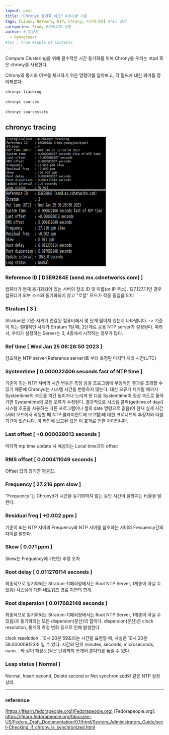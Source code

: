 ```yaml
---
layout: post
title: "Chronyc 동기화 체크" #게시물 이름
tags: [Linux, Network, NTP, Chrony, 시간동기화] #태그 설정
categories: Study #카테고리 설정
author: # 작성자
  - Byungineer
#toc : true #Table of Contents
---
```


Compute Clustering을 위해 필수적인 시간 동기화를 위해 Chrony를 우리는 ntpd 혹은 chrony를 사용한다.

Chrony의 동기화 여부를 체크하기 위한 명령어를 알아보고, 각 필드에 대한 의미를 정리해본다.
```
chronyc tracking

chronyc sources

chronyc sourcestats
```

## chronyc tracing
<img src="/image/chrony1.png" alt="chrony1" style="height: 240x; width:320px;"/>
<img src="/image/chrony2.png" alt="chrony2" style="height: 240px; width:320px;"/>

### Reference ID [ D3E9284E (send.mx.cdnetworks.com) ]
컴퓨터가 현재 동기화되어 있는 서버의 참조 ID 및 이름(or IP 주소).
127.127.1.1인 경우 컴퓨터가 외부 소스와 동기화되지 않고 "로컬" 모드가 작동 중임을 의미

### Stratum [ 3 ]
Stratum은 기준 시계가 연결된 컴퓨터에서 몇 단계 떨어져 있는지 나타냅니다.
-> 기준이 되는 절대적인 시계가 Stratum 1일 때, 2단계로 공용 NTP server가 설정된다. 따라서, 우리가 설정하는 Server는 3, 4층에서 시작하는 경우가 많다.

### Ref time [ Wed Jan 25 06:26:50 2023 ]
참조하는 NTP server(Reference server)로 부터 측정된 마지막 처리 시간(UTC)

### Systemtime [  0.000022406 seconds fast of NTP time ]
기준이 되는 NTP 서버의 시간 변동은 특정 응용 프로그램에 부정적인 결과를 초래할 수 있기 때문에 Chronyd는 시스템 시간을 변동하지 않는다. 대신 오류가 제거될 때까지 Systemtime의 속도를 약간 높이거나 느리게 한 다음 Systemtime이 정상 속도로 돌아가면 Systemtime의 모든 오류가 수정된다. 
결과적으로 시스템 클럭(gettime of day() 시스템 호출을 사용하는 다른 프로그램이나 셸의 date 명령으로 읽음)이 현재 실제 시간(서버 모드에서 작동할 때 NTP 클라이언트에 보고함)에 대한 크로니드의 추정치와 다를 기간이 있습니다. 이 라인에 보고된 값은 이 효과로 인한 차이입니다.

### Last offset [  +0.000028013 seconds ]
마지막 ntp time update 시 예상되는 Local time과의 offset

### RMS offset [ 0.000411049 seconds ]
Offset 값의 장기간 평균값.

### Frequency [ 27.216 ppm slow ]
"Frequency"는 Chronyd가 시간을 동기화하지 않는 동안 시간이 달라지는 비율을 말한다.

### Residual freq [ +0.002 ppm ]
기준이 되는 NTP 서버의 Frequency와 NTP 서버를 참조하는 서버의 Frequency간의 차이를 말한다. 

### Skew [ 0.071 ppm ]
Skew는 Frequency에 기반한 추정 오차

### Root delay [ 0.011276114 seconds ]
최종적으로 동기화되는 Stratum-1(폐쇠망에서는 Root NTP Server, 1계층이 아닐 수 있음) 시스템에 대한 네트워크 경로 지연의 합계.

### Root dispersion [ 0.017682148 seconds ]
최종적으로 동기화되는 Stratum-1(폐쇠망에서는 Root NTP Server, 1계층이 아닐 수 있음)과 동기화되는 모든 dispersion(분산)의 합이다. 
dispersion(분산)은 clock resolution, 통계적 측정 변화 등으로 인해 발생한다.

clock resolution : 10시 20분 59초라는 시간을 표현할 때, 사실은 10시 20분 58.000009123초 일 수 있다. 시간의 단위 minutes, seconds, microseconds, nano... 와 같이 해상도(작은 단위까지 쪼개어 본다?)를 높일 수 있다.

### Leap status [ Normal ]
Normal, Insert second, Delete second or Not synchronized와 같은 NTP 설정 상태.



---
### reference

[https://jfearn.fedorapeople.org](Fedorapeople.org)
[Fedorapeople.org]: https://jfearn.fedorapeople.org/fdocs/en-US/Fedora_Draft_Documentation/0.1/html/System_Administrators_Guide/sect-Checking_if_chrony_is_synchronized.html



